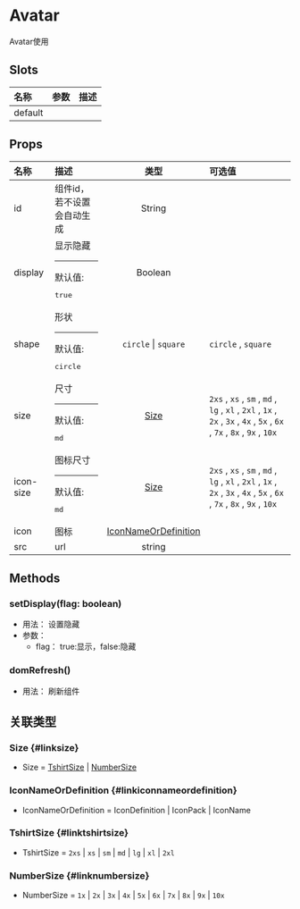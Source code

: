 # Avatar


Avatar使用

## Slots


<div class="slots">

| 名称    | 参数 | 描述 |
| :------ | :--- | :--- |
| default |      |      |

</div>



## Props


<div class="props">

| 名称      | 描述                                   |                        类型                       | 可选值                                                                                                                  |
| :-------- | :------------------------------------- | :-----------------------------------------------: | :---------------------------------------------------------------------------------------------------------------------- |
| id        | 组件id，若不设置会自动生成             |                       String                      |                                                                                                                         |
| display   | 显示隐藏<hr>默认值:<br><pre>true</pre> |                      Boolean                      |                                                                                                                         |
| shape     | 形状<hr>默认值:<br><pre>circle</pre>   |                `circle` \| `square`               | `circle` , `square`                                                                                                     |
| size      | 尺寸<hr>默认值:<br><pre>md</pre>       |                 [Size](#linksize)                 | `2xs` , `xs` , `sm` , `md` , `lg` , `xl` , `2xl` , `1x` , `2x` , `3x` , `4x` , `5x` , `6x` , `7x` , `8x` , `9x` , `10x` |
| icon-size | 图标尺寸<hr>默认值:<br><pre>md</pre>   |                 [Size](#linksize)                 | `2xs` , `xs` , `sm` , `md` , `lg` , `xl` , `2xl` , `1x` , `2x` , `3x` , `4x` , `5x` , `6x` , `7x` , `8x` , `9x` , `10x` |
| icon      | 图标                                   | [IconNameOrDefinition](#linkiconnameordefinition) |                                                                                                                         |
| src       | url                                    |                       string                      |                                                                                                                         |

</div>



## Methods

### setDisplay(flag: boolean)
- 用法： 设置隐藏
- 参数：
	 - flag： true:显示，false:隐藏

### domRefresh()
- 用法： 刷新组件

## 关联类型



### Size {#linksize}

- Size = 	 [TshirtSize](#linktshirtsize) \| [NumberSize](#linknumbersize)

### IconNameOrDefinition {#linkiconnameordefinition}

- IconNameOrDefinition = 	 IconDefinition \| IconPack \| IconName

### TshirtSize {#linktshirtsize}

- TshirtSize = 	 `2xs` \| `xs` \| `sm` \| `md` \| `lg` \| `xl` \| `2xl`

### NumberSize {#linknumbersize}

- NumberSize = 	 `1x` \| `2x` \| `3x` \| `4x` \| `5x` \| `6x` \| `7x` \| `8x` \| `9x` \| `10x`